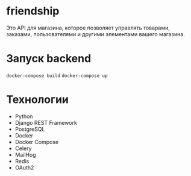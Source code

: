 # friendship
Это API для магазина, которое позволяет управлять товарами, заказами, пользователями и другими элементами вашего магазина.

# Запуск backend
```docker-compose build```
```docker-compose up```

# Технологии
- Python
- Django REST Framework
- PostgreSQL
- Docker
- Docker Compose
- Celery
- MailHog
- Redis
- OAuth2
